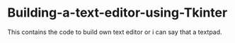 # Building-a-text-editor-using-Tkinter
This contains the code to build own text editor or i can say that a textpad. 
